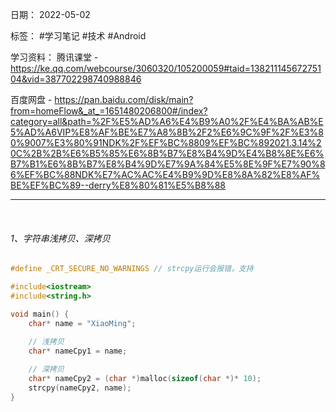 日期： 2022-05-02

标签： #学习笔记 #技术 #Android 

学习资料： 
腾讯课堂 - https://ke.qq.com/webcourse/3060320/105200059#taid=13821114567275104&vid=387702298740988846

百度网盘 - https://pan.baidu.com/disk/main?from=homeFlow&_at_=1651480206800#/index?category=all&path=%2F%E5%AD%A6%E4%B9%A0%2F%E4%BA%AB%E5%AD%A6VIP%E8%AF%BE%E7%A8%8B%2F2%E6%9C%9F%2F%E3%80%9007%E3%80%91NDK%2F%EF%BC%8809%EF%BC%892021.3.14%20C%2B%2B%E6%B5%85%E6%8B%B7%E8%B4%9D%E4%B8%8E%E6%B7%B1%E6%8B%B7%E8%B4%9D%E7%9A%84%E5%8E%9F%E7%90%86%EF%BC%88NDK%E7%AC%AC%E4%B9%9D%E8%8A%82%E8%AF%BE%EF%BC%89--derry%E8%80%81%E5%B8%88

---
<br>

###### 1、字符串浅拷贝、深拷贝
```cpp
#define _CRT_SECURE_NO_WARNINGS // strcpy运行会报错，支持

#include<iostream>
#include<string.h>

void main() {
	char* name = "XiaoMing";
	
	// 浅拷贝
	char* nameCpy1 = name;

	// 深拷贝
	char* nameCpy2 = (char *)malloc(sizeof(char *)* 10);
	strcpy(nameCpy2, name);
}

```

